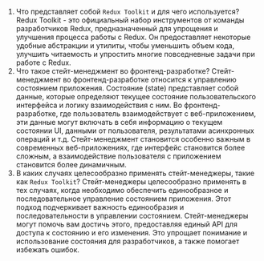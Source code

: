 1. Что представляет собой `Redux Toolkit` и для чего используется?
  Redux Toolkit - это официальный набор инструментов от команды разработчиков Redux, предназначенный для упрощения и улучшения процесса работы с Redux. Он предоставляет некоторые удобные абстракции и утилиты, чтобы уменьшить объем кода, улучшить читаемость и упростить многие повседневные задачи при работе с Redux.
2. Что такое стейт-менеджмент во фронтенд-разработке?
Стейт-менеджмент во фронтенд-разработке относится к управлению состоянием приложения. Состояние (state) представляет собой данные, которые определяют текущее состояние пользовательского интерфейса и логику взаимодействия с ним. Во фронтенд-разработке, где пользователь взаимодействует с веб-приложением, эти данные могут включать в себя информацию о текущем состоянии UI, данными от пользователя, результатами асинхронных операций и т.д.
Стейт-менеджмент становится особенно важным в современных веб-приложениях, где интерфейс становится более сложным, а взаимодействие пользователя с приложением становится более динамичным.
3. В каких случаях целесообразно применять стейт-менеджеры, такие как `Redux Toolkit`?
Стейт-менеджеры целесообразно применять в тех случаях, когда необходимо обеспечить единообразное и последовательное управление состоянием приложения.
Этот подход подчеркивает важность единообразия и последовательности в управлении состоянием. Стейт-менеджеры могут помочь вам достичь этого, предоставляя единый API для доступа к состоянию и его изменения. Это упрощает понимание и использование состояния для разработчиков, а также помогает избежать ошибок.
